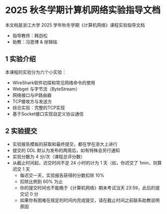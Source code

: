 # 2025 秋冬学期计算机网络实验指导文档

本文档是浙江大学 2025 学年秋冬学期《计算机网络》课程实验指导文档

- 指导教师：韩劲松
- 助教：冯思博 & 徐锦铭

## 1 实验介绍

本课程的实验分为六个小实验：

- WireShark软件初探和常见网络命令的使用
- Webget 与字节流（ByteStream）
- 网络接口与IP路由器
- TCP接收方与发送方
- 综合实验：完整的TCP实现
- 基于Socket接口实现自定义协议通信

## 2 实验提交

- 实验报告模板的获取和最终提交，都在学在浙大上进行
- 提交的 DDL 默认为发布的两周后，如有特殊会另行通知
- 实验分数为 4 分/次（课程总评分数）
- 从截止时间起，迟交时间不足 24 小时的计为 1 天（如，你迟交了 1min，则算迟交 1 天
    - 每迟交一天，实验报告获得的分数扣除 10%
    - 扣除比例到 60% 为止
    - 你的提交时间也不能晚于《计算机网络》期末考试当天 23:59，此后的提交记 0 分
    - 如果你有困难在规定的时间内完成提交，请在截止时间之前联系助教说明原因


